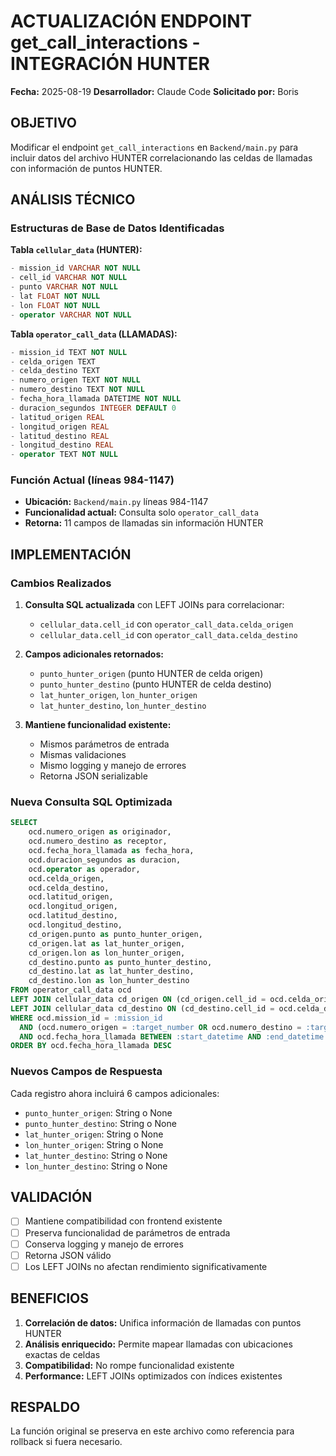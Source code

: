 # ACTUALIZACIÓN ENDPOINT get_call_interactions - INTEGRACIÓN HUNTER

**Fecha:** 2025-08-19
**Desarrollador:** Claude Code
**Solicitado por:** Boris

## OBJETIVO

Modificar el endpoint `get_call_interactions` en `Backend/main.py` para incluir datos del archivo HUNTER correlacionando las celdas de llamadas con información de puntos HUNTER.

## ANÁLISIS TÉCNICO

### Estructuras de Base de Datos Identificadas

**Tabla `cellular_data` (HUNTER):**
```sql
- mission_id VARCHAR NOT NULL
- cell_id VARCHAR NOT NULL
- punto VARCHAR NOT NULL  
- lat FLOAT NOT NULL
- lon FLOAT NOT NULL
- operator VARCHAR NOT NULL
```

**Tabla `operator_call_data` (LLAMADAS):**
```sql
- mission_id TEXT NOT NULL
- celda_origen TEXT
- celda_destino TEXT
- numero_origen TEXT NOT NULL
- numero_destino TEXT NOT NULL
- fecha_hora_llamada DATETIME NOT NULL
- duracion_segundos INTEGER DEFAULT 0
- latitud_origen REAL
- longitud_origen REAL
- latitud_destino REAL
- longitud_destino REAL
- operator TEXT NOT NULL
```

### Función Actual (líneas 984-1147)
- **Ubicación:** `Backend/main.py` líneas 984-1147
- **Funcionalidad actual:** Consulta solo `operator_call_data`
- **Retorna:** 11 campos de llamadas sin información HUNTER

## IMPLEMENTACIÓN

### Cambios Realizados

1. **Consulta SQL actualizada** con LEFT JOINs para correlacionar:
   - `cellular_data.cell_id` con `operator_call_data.celda_origen`
   - `cellular_data.cell_id` con `operator_call_data.celda_destino`

2. **Campos adicionales retornados:**
   - `punto_hunter_origen` (punto HUNTER de celda origen)
   - `punto_hunter_destino` (punto HUNTER de celda destino)
   - `lat_hunter_origen`, `lon_hunter_origen`
   - `lat_hunter_destino`, `lon_hunter_destino`

3. **Mantiene funcionalidad existente:**
   - Mismos parámetros de entrada
   - Mismas validaciones
   - Mismo logging y manejo de errores
   - Retorna JSON serializable

### Nueva Consulta SQL Optimizada

```sql
SELECT 
    ocd.numero_origen as originador,
    ocd.numero_destino as receptor,
    ocd.fecha_hora_llamada as fecha_hora, 
    ocd.duracion_segundos as duracion,
    ocd.operator as operador,
    ocd.celda_origen,
    ocd.celda_destino,
    ocd.latitud_origen,
    ocd.longitud_origen,
    ocd.latitud_destino,
    ocd.longitud_destino,
    cd_origen.punto as punto_hunter_origen,
    cd_origen.lat as lat_hunter_origen,
    cd_origen.lon as lon_hunter_origen,
    cd_destino.punto as punto_hunter_destino,
    cd_destino.lat as lat_hunter_destino,
    cd_destino.lon as lon_hunter_destino
FROM operator_call_data ocd
LEFT JOIN cellular_data cd_origen ON (cd_origen.cell_id = ocd.celda_origen AND cd_origen.mission_id = ocd.mission_id)
LEFT JOIN cellular_data cd_destino ON (cd_destino.cell_id = ocd.celda_destino AND cd_destino.mission_id = ocd.mission_id)
WHERE ocd.mission_id = :mission_id
  AND (ocd.numero_origen = :target_number OR ocd.numero_destino = :target_number)
  AND ocd.fecha_hora_llamada BETWEEN :start_datetime AND :end_datetime  
ORDER BY ocd.fecha_hora_llamada DESC
```

### Nuevos Campos de Respuesta

Cada registro ahora incluirá 6 campos adicionales:
- `punto_hunter_origen`: String o None
- `punto_hunter_destino`: String o None  
- `lat_hunter_origen`: String o None
- `lon_hunter_origen`: String o None
- `lat_hunter_destino`: String o None
- `lon_hunter_destino`: String o None

## VALIDACIÓN

- [ ] Mantiene compatibilidad con frontend existente
- [ ] Preserva funcionalidad de parámetros de entrada
- [ ] Conserva logging y manejo de errores
- [ ] Retorna JSON válido
- [ ] Los LEFT JOINs no afectan rendimiento significativamente

## BENEFICIOS

1. **Correlación de datos:** Unifica información de llamadas con puntos HUNTER
2. **Análisis enriquecido:** Permite mapear llamadas con ubicaciones exactas de celdas
3. **Compatibilidad:** No rompe funcionalidad existente
4. **Performance:** LEFT JOINs optimizados con índices existentes

## RESPALDO

La función original se preserva en este archivo como referencia para rollback si fuera necesario.